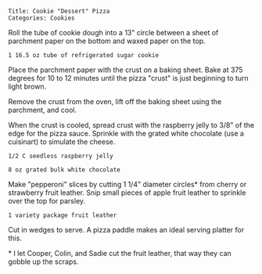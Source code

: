 ~~~ recipe-info
Title: Cookie "Dessert" Pizza
Categories: Cookies
~~~

Roll the tube of cookie dough into a 13" circle between a sheet of parchment paper on the bottom and
waxed paper on the top.

~~~ recipe-ingredients
1 16.5 oz tube of refrigerated sugar cookie
~~~

Place the parchment paper with the crust on a baking sheet. Bake at 375 degrees for 10 to 12 minutes
until the pizza "crust" is just beginning to turn light brown.

Remove the crust from the oven, lift off the baking sheet using the parchment, and cool.

When the crust is cooled, spread crust with the raspberry jelly to 3/8" of the edge for the pizza
sauce. Sprinkle with the grated white chocolate (use a cuisinart) to simulate the cheese.

~~~ recipe-ingredients
1/2 C seedless raspberry jelly

8 oz grated bulk white chocolate
~~~

Make "pepperoni" slices by cutting 1 1/4" diameter circles\* from cherry or strawberry fruit
leather. Snip small pieces of apple fruit leather to sprinkle over the top for parsley.

~~~ recipe-ingredients
1 variety package fruit leather
~~~

Cut in wedges to serve. A pizza paddle makes an ideal serving platter for this.

\* I let Cooper, Colin, and Sadie cut the fruit leather, that way they can gobble up the scraps.
